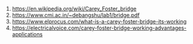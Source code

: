 1. https://en.wikipedia.org/wiki/Carey_Foster_bridge <br>
2. https://www.cmi.ac.in/~debangshu/lab1/bridge.pdf <br>
3. https://www.elprocus.com/what-is-a-carey-foster-bridge-its-working <br>
4. https://electricalvoice.com/carey-foster-bridge-working-advantages-applications <br>


